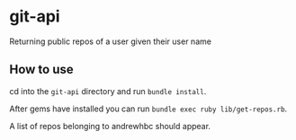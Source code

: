 # git-api

Returning public repos of a user given their user name

## How to use

cd into the `git-api` directory and run `bundle install`.

After gems have installed you can run `bundle exec ruby lib/get-repos.rb`.

A list of repos belonging to andrewhbc should appear.

